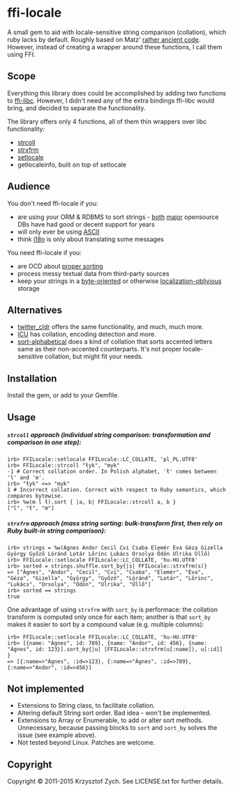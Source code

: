 ffi-locale
==========

A small gem to aid with locale-sensitive string comparison (collation), which ruby lacks by default. Roughly based on
Matz' [rather ancient code](http://www.justskins.com/forums/ruby-talk-newbie-locale-8419.html). 
However, instead of creating a wrapper around these functions, I call them using FFI.

Scope
-----

Everything this library does could be accomplished by adding two functions to [ffi-libc](https://github.com/postmodern/ffi-libc).
However, I didn't need any of the extra bindings ffi-libc would bring, and decided to separate the functionality.

The library offers only 4 functions, all of them thin wrappers over libc functionality:

* [strcoll](http://www.gnu.org/software/libc/manual/html_node/Collation-Functions.html)
* [strxfrm](http://www.gnu.org/software/libc/manual/html_node/Collation-Functions.html)
* [setlocale](http://www.gnu.org/software/libc/manual/html_node/Setting-the-Locale.html)
* getlocaleinfo, built on top of setlocale

Audience
--------

You don't need ffi-locale if you:

* are using your ORM & RDBMS to sort strings - [both](http://www.postgresql.org/docs/9.2/static/collation.html) [major](http://dev.mysql.com/doc/refman/5.0/en/charset-table.html) opensource DBs have had good or decent support for years
* will only ever be using [ASCII](https://github.com/pda/roflbalt)
* think [i18n](http://github.com/svenfuchs/i18n) is only about translating some messages

You need ffi-locale if you:

* are OCD about [proper sorting](http://www.unicode.org/reports/tr10/)
* process messy textual data from third-party sources
* keep your strings in a [byte-oriented](http://redis.io/) or otherwise [localization-oblivious](http://docs.mongodb.org/manual/core/document/#string) storage

Alternatives
------------

* [twitter_cldr](https://github.com/twitter/twitter-cldr-rb#sorting-collation) offers the same functionality, and much, much more.
* [ICU](https://github.com/jarib/ffi-icu) has collation, encoding detection and more.
* [sort-alphabetical](http://github.com/grosser/sort_alphabetical) does a kind of collation that sorts accented letters same as their non-accented counterparts. It's not proper locale-sensitive collation, but might fit your needs.

Installation
-----

Install the gem, or add to your Gemfile.

Usage
-----

##### `strcoll` approach (individual string comparison: transformation and comparison in one step):

    irb> FFILocale::setlocale FFILocale::LC_COLLATE, 'pl_PL.UTF8'
    irb> FFILocale::strcoll "łyk", "myk"
    -1 # Correct collation order. In Polish alphabet, 'ł' comes between 'l' and 'm'.
    irb> "łyk" <=> "myk"
    1 # Incorrect collation. Correct with respect to Ruby semantics, which compares bytewise.
    irb> %w(m l ł).sort { |a, b| FFILocale::strcoll a, b }
    ["l", "ł", "m"]

##### `strxfrm` approach (mass string sorting: bulk-transform first, then rely on Ruby built-in string comparison):

    irb> strings = %w(Ágnes Andor Cecil Cvi Csaba Elemér Éva Géza Gizella György Győző Lóránd Lotár Lőrinc Lukács Orsolya Ödön Ulrika Üllő)
    irb> FFILocale::setlocale FFILocale::LC_COLLATE, 'hu-HU.UTF8'
    irb> sorted = strings.shuffle.sort_by{|s| FFILocale::strxfrm(s)}
    => ["Ágnes", "Andor", "Cecil", "Cvi", "Csaba", "Elemér", "Éva", "Géza", "Gizella", "György", "Győző", "Lóránd", "Lotár", "Lőrinc", "Lukács", "Orsolya", "Ödön", "Ulrika", "Üllő"]
    irb> sorted == strings
    true

One advantage of using `strxfrm` with `sort_by` is performace: the collation transform is computed only once for each item; another is that `sort_by` makes it easier to sort by a compound value (e.g. multiple columns):

    irb> FFILocale::setlocale FFILocale::LC_COLLATE, 'hu-HU.UTF8'
    irb> [{name: "Ágnes", id: 789}, {name: "Andor", id: 456}, {name: "Ágnes", id: 123}].sort_by{|u| [FFILocale::strxfrm(u[:name]), u[:id]] }
    => [{:name=>"Ágnes", :id=>123}, {:name=>"Ágnes", :id=>789}, {:name=>"Andor", :id=>456}]

Not implemented
---------------

* Extensions to String class, to facilitate collation.
* Altering default String sort order. Bad idea - won't be implemented.
* Extensions to Array or Enumerable, to add or alter sort methods. Unnecessary, because passing 
  blocks to `sort` and `sort_by` solves the issue (see example above).
* Not tested beyond Linux. Patches are welcome.
     
Copyright
---------

Copyright © 2011-2015 Krzysztof Zych. See LICENSE.txt for
further details.

